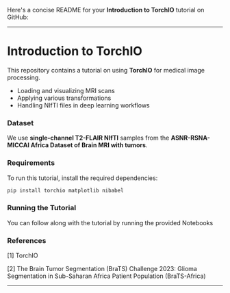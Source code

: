Here's a concise README for your **Introduction to TorchIO** tutorial on GitHub:

---

# Introduction to TorchIO

This repository contains a tutorial on using **TorchIO** for medical image processing.

- Loading and visualizing MRI scans
- Applying various transformations
- Handling NIfTI files in deep learning workflows

### Dataset

We use **single-channel T2-FLAIR NIfTI** samples from the **ASNR-RSNA-MICCAI Africa Dataset of Brain MRI with tumors**.

### Requirements

To run this tutorial, install the required dependencies:

```bash
pip install torchio matplotlib nibabel
```

### Running the Tutorial

You can follow along with the tutorial by running the provided Notebooks

### References

[1] TorchIO

[2] The Brain Tumor Segmentation (BraTS) Challenge 2023: Glioma Segmentation in Sub-Saharan Africa Patient Population (BraTS-Africa)

---
